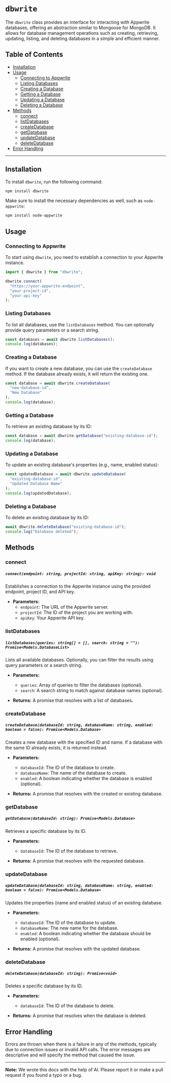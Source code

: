 # `dbwrite`

The `dbwrite` class provides an interface for interacting with Appwrite databases, offering an abstraction similar to Mongoose for MongoDB. It allows for database management operations such as creating, retrieving, updating, listing, and deleting databases in a simple and efficient manner.

## Table of Contents

- [Installation](#installation)
- [Usage](#usage)
  - [Connecting to Appwrite](#connecting-to-appwrite)
  - [Listing Databases](#listing-databases)
  - [Creating a Database](#creating-a-database)
  - [Getting a Database](#getting-a-database)
  - [Updating a Database](#updating-a-database)
  - [Deleting a Database](#deleting-a-database)
- [Methods](#methods)
  - [connect](#connect)
  - [listDatabases](#listdatabases)
  - [createDatabase](#createdatabase)
  - [getDatabase](#getdatabase)
  - [updateDatabase](#updatedatabase)
  - [deleteDatabase](#deletedatabase)
- [Error Handling](#error-handling)

---

## Installation

To install `dbwrite`, run the following command:

```bash
npm install dbwrite
```

Make sure to install the necessary dependencies as well, such as `node-appwrite`:

```bash
npm install node-appwrite
```

## Usage

### Connecting to Appwrite

To start using `dbwrite`, you need to establish a connection to your Appwrite instance.

```js
import { dbwrite } from "dbwrite";

dbwrite.connect(
  "https://your-appwrite-endpoint",
  "your-project-id",
  "your-api-key"
);
```

### Listing Databases

To list all databases, use the `listDatabases` method. You can optionally provide query parameters or a search string.

```js
const databases = await dbwrite.listDatabases();
console.log(databases);
```

### Creating a Database

If you want to create a new database, you can use the `createDatabase` method. If the database already exists, it will return the existing one.

```js
const database = await dbwrite.createDatabase(
  "new-database-id",
  "New Database"
);
console.log(database);
```

### Getting a Database

To retrieve an existing database by its ID:

```js
const database = await dbwrite.getDatabase("existing-database-id");
console.log(database);
```

### Updating a Database

To update an existing database's properties (e.g., name, enabled status):

```js
const updatedDatabase = await dbwrite.updateDatabase(
  "existing-database-id",
  "Updated Database Name"
);
console.log(updatedDatabase);
```

### Deleting a Database

To delete an existing database by its ID:

```js
await dbwrite.deleteDatabase("existing-database-id");
console.log("Database deleted");
```

## Methods

### connect

##### `connect(endpoint: string, projectId: string, apiKey: string): void`

Establishes a connection to the Appwrite instance using the provided endpoint, project ID, and API key.

- **Parameters:**
  - `endpoint`: The URL of the Appwrite server.
  - `projectId`: The ID of the project you are working with.
  - `apiKey`: Your Appwrite API key.

### listDatabases

##### `listDatabases(queries: string[] = [], search: string = ""): Promise<Models.DatabaseList>`

Lists all available databases. Optionally, you can filter the results using query parameters or a search string.

- **Parameters:**

  - `queries`: Array of queries to filter the databases (optional).
  - `search`: A search string to match against database names (optional).

- **Returns:** A promise that resolves with a list of databases.

### createDatabase

##### `createDatabase(databaseId: string, databaseName: string, enabled: boolean = false): Promise<Models.Database>`

Creates a new database with the specified ID and name. If a database with the same ID already exists, it is returned instead.

- **Parameters:**

  - `databaseId`: The ID of the database to create.
  - `databaseName`: The name of the database to create.
  - `enabled`: A boolean indicating whether the database is enabled (optional).

- **Returns:** A promise that resolves with the created or existing database.

### getDatabase

##### `getDatabase(databaseId: string): Promise<Models.Database>`

Retrieves a specific database by its ID.

- **Parameters:**

  - `databaseId`: The ID of the database to retrieve.

- **Returns:** A promise that resolves with the requested database.

### updateDatabase

##### `updateDatabase(databaseId: string, databaseName: string, enabled: boolean = false): Promise<Models.Database>`

Updates the properties (name and enabled status) of an existing database.

- **Parameters:**

  - `databaseId`: The ID of the database to update.
  - `databaseName`: The new name for the database.
  - `enabled`: A boolean indicating whether the database should be enabled (optional).

- **Returns:** A promise that resolves with the updated database.

### deleteDatabase

##### `deleteDatabase(databaseId: string): Promise<void>`

Deletes a specific database by its ID.

- **Parameters:**

  - `databaseId`: The ID of the database to delete.

- **Returns:** A promise that resolves when the database is deleted.

## Error Handling

Errors are thrown when there is a failure in any of the methods, typically due to connection issues or invalid API calls. The error messages are descriptive and will specify the method that caused the issue.

---

**Note:** We wrote this docs with the help of AI. Please report it or make a pull request if you found a typo or a bug.
